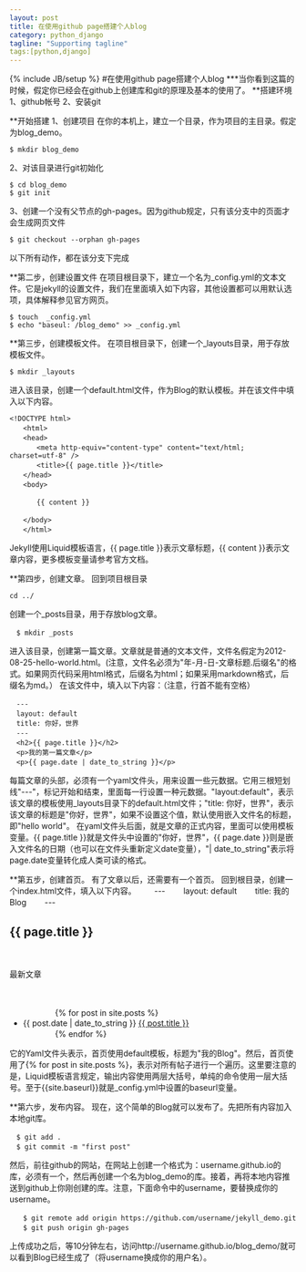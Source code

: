 ```yaml
---
layout: post
title: 在使用github page搭建个人blog
category: python_django
tagline: "Supporting tagline"
tags:[python,django]
---
```

{% include JB/setup %}
#在使用github page搭建个人blog
***当你看到这篇的时候，假定你已经会在github上创建库和git的原理及基本的使用了。
**搭建环境
1、github帐号
2、安装git

**开始搭建
1、创建项目
在你的本机上，建立一个目录，作为项目的主目录。假定为blog_demo。

```
$ mkdir blog_demo
```
2、对该目录进行git初始化

```
$ cd blog_demo
$ git init

```
3、创建一个没有父节点的gh-pages。因为github规定，只有该分支中的页面才会生成网页文件

```
$ git checkout --orphan gh-pages

```

以下所有动作，都在该分支下完成

**第二步，创建设置文件
在项目根目录下，建立一个名为_config.yml的文本文件。它是jekyll的设置文件，我们在里面填入如下内容，其他设置都可以用默认选项，具体解释参见官方网页。

```
$ touch  _config.yml
$ echo "baseul: /blog_demo" >> _config.yml
```
**第三步，创建模板文件。
在项目根目录下，创建一个_layouts目录，用于存放模板文件。

```
$ mkdir _layouts
```
进入该目录，创建一个default.html文件，作为Blog的默认模板。并在该文件中填入以下内容。

```
<!DOCTYPE html>
　　<html>
　　<head>
　　　　<meta http-equiv="content-type" content="text/html; charset=utf-8" />
　　　　<title>{{ page.title }}</title>
　　</head>
　　<body>

　　　　{{ content }}

　　</body>
　　</html>
```
Jekyll使用Liquid模板语言，{{ page.title }}表示文章标题，{{ content }}表示文章内容，更多模板变量请参考官方文档。

**第四步，创建文章。
回到项目根目录

```
cd ../
```
创建一个_posts目录，用于存放blog文章。
```
　$ mkdir _posts
```
进入该目录，创建第一篇文章。文章就是普通的文本文件，文件名假定为2012-08-25-hello-world.html。(注意，文件名必须为"年-月-日-文章标题.后缀名"的格式。如果网页代码采用html格式，后缀名为html；如果采用markdown格式，后缀名为md。）
在该文件中，填入以下内容：（注意，行首不能有空格）

```
　---
　layout: default
　title: 你好，世界
　---
　<h2>{{ page.title }}</h2>
　<p>我的第一篇文章</p>
　<p>{{ page.date | date_to_string }}</p>
```
每篇文章的头部，必须有一个yaml文件头，用来设置一些元数据。它用三根短划线"---"，标记开始和结束，里面每一行设置一种元数据。"layout:default"，表示该文章的模板使用_layouts目录下的default.html文件；"title: 你好，世界"，表示该文章的标题是"你好，世界"，如果不设置这个值，默认使用嵌入文件名的标题，即"hello world"。
在yaml文件头后面，就是文章的正式内容，里面可以使用模板变量。{{ page.title }}就是文件头中设置的"你好，世界"，{{ page.date }}则是嵌入文件名的日期（也可以在文件头重新定义date变量），"| date_to_string"表示将page.date变量转化成人类可读的格式。

**第五步，创建首页。
有了文章以后，还需要有一个首页。
回到根目录，创建一个index.html文件，填入以下内容。
　　---
　　layout: default
　　title: 我的Blog
　　---
　　<h2>{{ page.title }}</h2>
　　<p>最新文章</p>
　　<ul>
　　　　{% for post in site.posts %}
　　　　　　<li>{{ post.date | date_to_string }} <a href="{{ site.baseurl }}{{ post.url }}">{{ post.title }}</a></li>
　　　　{% endfor %}
　　</ul>

它的Yaml文件头表示，首页使用default模板，标题为"我的Blog"。然后，首页使用了{% for post in site.posts %}，表示对所有帖子进行一个遍历。这里要注意的是，Liquid模板语言规定，输出内容使用两层大括号，单纯的命令使用一层大括号。至于{{site.baseurl}}就是_config.yml中设置的baseurl变量。

**第六步，发布内容。
现在，这个简单的Blog就可以发布了。先把所有内容加入本地git库。
```　
　$ git add .
　$ git commit -m "first post"
```
然后，前往github的网站，在网站上创建一个格式为：username.github.io的库，必须有一个，然后再创建一个名为blog_demo的库。接着，再将本地内容推送到github上你刚创建的库。注意，下面命令中的username，要替换成你的username。
```
　　$ git remote add origin https://github.com/username/jekyll_demo.git
　　$ git push origin gh-pages
```
上传成功之后，等10分钟左右，访问http://username.github.io/blog_demo/就可以看到Blog已经生成了（将username换成你的用户名）。















